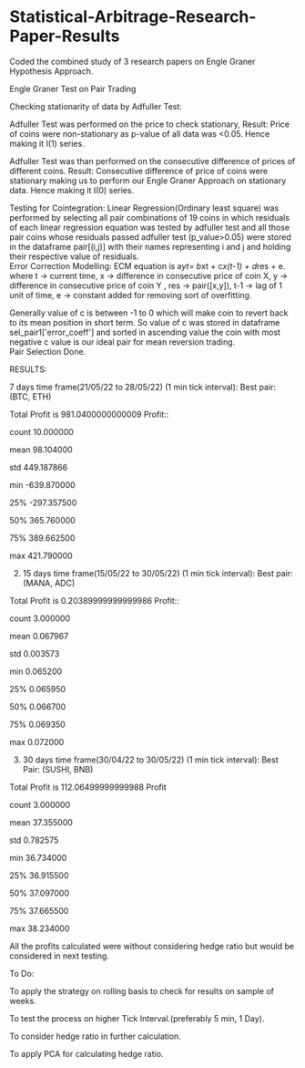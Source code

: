 # Statistical-Arbitrage-Research-Paper-Results
Coded the combined study of 3 research papers on Engle Graner Hypothesis Approach.

Engle Graner Test on Pair Trading

 Checking stationarity of data by Adfuller Test:

Adfuller Test was performed on the price to check stationary,
Result: Price of coins were non-stationary as p-value of all data was <0.05. Hence making it I(1) series. 

Adfuller Test was than performed on the consecutive difference  of prices of different coins.                                                                        Result: Consecutive difference of price of coins were stationary making us to perform our Engle Graner Approach on stationary data. Hence making it I(0) series.     

Testing for Cointegration: 
Linear Regression(Ordinary least square) was performed by selecting all pair combinations of 19 coins  in which residuals of each linear regression equation  was tested by adfuller test and all those pair coins whose residuals passed adfuller test (p_value>0.05) were stored in the dataframe pair[(i,j)] with their names representing  i and j and holding their respective value of residuals.                                                                                                
Error Correction Modelling:
ECM equation is  a*yt= b*xt  +  c*x(t-1) + d*res + e.                                                                                                             where  t → current time, x → difference in consecutive price of coin X, y → difference in consecutive price of coin Y , res → pair([x,y]), t-1 → lag of 1 unit of time, e → constant added for removing sort of overfitting.

Generally value of c is between -1 to 0 which will make coin to revert back to its mean position in short term.                                                     So value of c was stored in dataframe sel_pair1['error_coeff'] and sorted in ascending value the coin with most negative c value is our ideal pair for mean reversion trading.                                                                     
Pair Selection Done.                                                                              

RESULTS: 

7 days time frame(21/05/22 to 28/05/22) (1 min tick interval):
Best pair:  (BTC, ETH)

Total Profit is 981.0400000000009
Profit::

 count
10.000000

mean
98.104000

std
449.187866

min
-639.870000

25%
-297.357500

50%
365.760000

75%
389.662500

max
421.790000  

 

2) 15 days time frame(15/05/22 to 30/05/22) (1 min tick interval):
 Best pair: (MANA, ADC)

Total Profit is 0.20389999999999986
Profit::

count
3.000000

mean
0.067967

std
0.003573

min
0.065200

25%
0.065950

50%
0.066700

75%
0.069350

max
0.072000

 

3) 30 days time frame(30/04/22 to 30/05/22) (1 min tick interval):
Best Pair: (SUSHI, BNB)

Total Profit is 112.06499999999988
Profit

count
3.000000

mean
37.355000

std
0.782575

min
36.734000

25%
36.915500

50%
37.097000

75%
37.665500

max
38.234000

All the profits calculated were without considering hedge ratio but would be considered in next testing.

 

To Do:

To apply the strategy on rolling basis to check for results on sample of weeks.

To test the process on higher  Tick Interval.(preferably 5 min, 1 Day).

To consider hedge ratio in further calculation.

To apply PCA for calculating hedge ratio.
